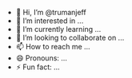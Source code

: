- 👋 Hi, I’m @trumanjeff
- 👀 I’m interested in ...
- 🌱 I’m currently learning ...
- 💞️ I’m looking to collaborate on ...
- 📫 How to reach me ...
- 😄 Pronouns: ...
- ⚡ Fun fact: ...

<!---
trumanjeff/trumanjeff is a ✨ special ✨ repository because its `README.md` (this file) appears on your GitHub profile.
You can click the Preview link to take a look at your changes.
--->
